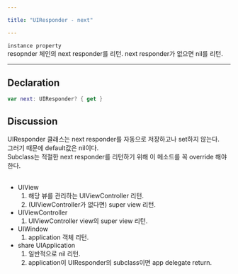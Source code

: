 ```yaml
---

title: "UIResponder - next"

---
```


`instance property`    
resopnder 체인의 next responder를 리턴. next responder가 없으면 nil를 리턴.

--- 

## Declaration

``` swift
var next: UIResponder? { get }
```

## Discussion

UIResponder 클래스는 next responder를 자동으로 저장하고나 set하지 않는다.  
그러기 때문에 default값은 nil이다.  
Subclass는 적절한 next responder를 리턴하기 위해 이 메소드를 꼭 override 해야한다.  
<br>
* UIView
	1. 해당 뷰를 관리하는 UIViewController 리턴.
	2. (UIViewController가 없다면) super view 리턴.
* UIViewController
	1. UIViewController view의 super view 리턴.
* UIWindow
	1. application 객체 리턴.
* share UIApplication
	1. 일반적으로 nil 리턴.
	2. application이 UIResponder의 subclass이면 app delegate return.

